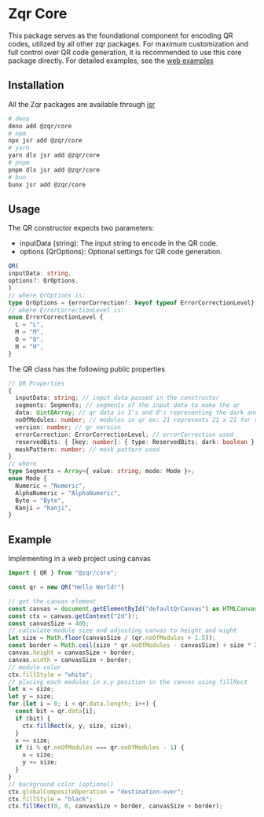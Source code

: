 # Zqr Core

This package serves as the foundational component for encoding QR codes, utilized by all other zqr packages. For maximum customization and full control over QR code generation, it is recommended to use this core package directly. For detailed examples, see the [web examples](https://github.com/yadav-saurabh/zqr/tree/main/examples/web)

## Installation

All the Zqr packages are available through [jsr](https://jsr.io/@zqr)

```bash
# deno
deno add @zqr/core
# npm
npx jsr add @zqr/core
# yarn
yarn dlx jsr add @zqr/core
# pnpm
pnpm dlx jsr add @zqr/core
# bun
bunx jsr add @zqr/core
```

## Usage

The QR constructor expects two parameters:

- inputData (string): The input string to encode in the QR code.
- options (QrOptions): Optional settings for QR code generation.

```typescript
QR(
inputData: string,
options?: QrOptions,
)
// where QrOptions is:
type QrOptions = {errorCorrection?: keyof typeof ErrorCorrectionLevel};
// where ErrorCorrectionLevel is:
enum ErrorCorrectionLevel {
  L = "L",
  M = "M",
  Q = "Q",
  H = "H",
}
```

The QR class has the following public properties

``` typescript
// QR Properties
{
  inputData: string; // input data passed in the constructor
  segments: Segments; // segments of the input data to make the qr
  data: Uint8Array; // qr data in 1's and 0's representing the dark and light module of qr
  noOfModules: number; // modules in qr ex: 21 represents 21 x 21 for version 1
  version: number; // qr version
  errorCorrection: ErrorCorrectionLevel; // errorCorrection used
  reservedBits: { [key: number]: { type: ReservedBits; dark: boolean } }; // reserved bits used
  maskPattern: number; // mask pattern used
}
// where
type Segments = Array<{ value: string; mode: Mode }>;
enum Mode {
  Numeric = "Numeric",
  AlphaNumeric = "AlphaNumeric",
  Byte = "Byte",
  Kanji = "Kanji",
}
```

## Example

Implementing in a web project using canvas

```typescript
import { QR } from "@zqr/core";

const qr = new QR("Hello World!")

// get the canvas element
const canvas = document.getElementById("defaultQrCanvas") as HTMLCanvasElement;
const ctx = canvas.getContext("2d")!;
const canvasSize = 400;
// calculate module size and adjusting canvas to height and wight 
let size = Math.floor(canvasSize / (qr.noOfModules + 1.5));
const border = Math.ceil(size * qr.noOfModules - canvasSize) + size * 2;
canvas.height = canvasSize + border;
canvas.width = canvasSize + border;
// module color
ctx.fillStyle = "white";
// placing each modules in x,y position in the canvas using fillRect
let x = size;
let y = size;
for (let i = 0; i < qr.data.length; i++) {
  const bit = qr.data[i];
  if (bit) {
    ctx.fillRect(x, y, size, size);
  }
  x += size;
  if (i % qr.noOfModules === qr.noOfModules - 1) {
    x = size;
    y += size;
  }
}
// background color (optional)
ctx.globalCompositeOperation = "destination-over";
ctx.fillStyle = "black";
ctx.fillRect(0, 0, canvasSize + border, canvasSize + border);
```
